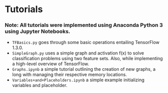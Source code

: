 # Tutorials
### Note: All tutorials were implemented using Anaconda Python 3 using Jupyter Notebooks. 
- ```TFBasics.py``` goes through some basic operations entailing TensorFlow 1.3.0.
- ```SimpleGraph.py``` uses a simple graph and activation f(x) to solve classification problems using two feature sets. Also, while implementing a high-level overview of TensorFlow. 
- ```Graphs.ipynb``` a simple tutorial outlining the creation of new graphs, a long with managing their respective memory locations.
- ```Variables+and+Placeholders.ipynb``` a simple example initializing variables and placeholder. 
